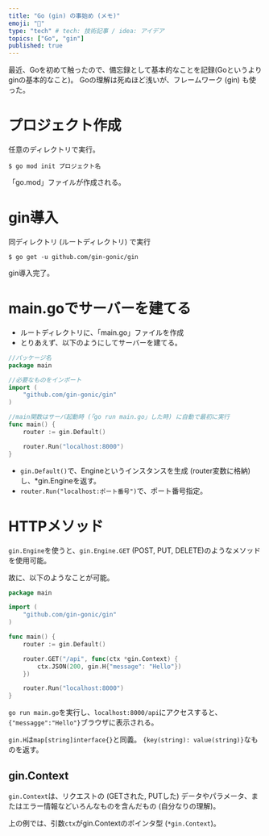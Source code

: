 ```yaml
---
title: "Go (gin) の事始め (メモ)"
emoji: "🐒"
type: "tech" # tech: 技術記事 / idea: アイデア
topics: ["Go", "gin"]
published: true
---
```


最近、Goを初めて触ったので、備忘録として基本的なことを記録(Goというよりginの基本的なこと)。
Goの理解は死ぬほど浅いが、フレームワーク (gin) も使った。

# プロジェクト作成

任意のディレクトリで実行。

```
$ go mod init プロジェクト名
```
「go.mod」ファイルが作成される。

# gin導入
同ディレクトリ (ルートディレクトリ) で実行

```
$ go get -u github.com/gin-gonic/gin
```
gin導入完了。

# main.goでサーバーを建てる
- ルートディレクトリに、「main.go」ファイルを作成
- とりあえず、以下のようにしてサーバーを建てる。

```go:main.go
//パッケージ名
package main

//必要なものをインポート
import (
	"github.com/gin-gonic/gin"
)

//main関数はサーバ起動時 (「go run main.go」した時) に自動で最初に実行
func main() {
	router := gin.Default()

	router.Run("localhost:8000")
}

```
- `gin.Default()`で、Engineというインスタンスを生成 (router変数に格納)し、*gin.Engineを返す。
- `router.Run("localhost:ポート番号")`で、ポート番号指定。

# HTTPメソッド
`gin.Engine`を使うと、`gin.Engine.GET` (POST, PUT, DELETE)のようなメソッドを使用可能。

故に、以下のようなことが可能。

```go:main.go
package main

import (
	"github.com/gin-gonic/gin"
)

func main() {
	router := gin.Default()

	router.GET("/api", func(ctx *gin.Context) {
		ctx.JSON(200, gin.H{"message": "Hello"})
	})

	router.Run("localhost:8000")
}
```
`go run main.go`を実行し、`localhost:8000/api`にアクセスすると、`{"messagge":"Hello"}`ブラウザに表示される。

`gin.H`は`map[string]interface{}`と同義。
`{key(string): value(string)}`なものを返す。

## gin.Context
`gin.Context`は、リクエストの (GETされた, PUTした) データやパラメータ、またはエラー情報などいろんなものを含んだもの (自分なりの理解)。

上の例では、引数`ctx`がgin.Contextのポインタ型 (`*gin.Context`)。

